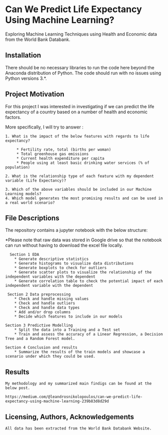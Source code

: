 
# Can We Predict Life Expectancy Using Machine Learning?

Exploring Machine Learning Techniques using Health and Economic data from the World Bank Databank.

## Installation

There should be no necessary libraries to run the code here beyond the Anaconda distribution of Python. The code should run with no issues using Python versions 3.*.


## Project Motivation

For this project I was interested in investigating if we can predict the life expectancy of a country based on a number of health and economic factors.

More specifically, I will try to answer :

    1. What is the impact of the below features with regards to life expectancy?
         
         * Fertility rate, total (births per woman) 
         * Total greenhouse gas emissions
         * Current health expenditure per capita
         * People using at least basic drinking water services (% of population)

    2. What is the relationship type of each feature with my dependent variable (Life Expectancy)?

    3. Which of the above variables should be included in our Machine Learning models?
    4. Which model generates the most promising results and can be used in a real world scenario?

## File Descriptions

The repository contains a jupyter notebook with the below structure:

*Please note that raw data was stored in Google drive so that the notebook can run without having to download the excel file locally.
      
      Section 1 EDA
        * Generate descriptive statistics
        * Generate histograms to visualize data distributions
        * Generate boxplots to check for outliers
        * Generate scatter plots to visualize the relationship of the independent variables with the dependent
        * Generate correlation table to check the potential impact of each independent variable with the dependent
      
     Section 2 Data preprocessing
        * Check and handle missing values
        * Check and handle outliers
        * Check and handle data types
        * Add and/or drop columns
        * Decide which features to include in our models

    Section 3 Predictive Modelling
        * Split the data into a Training and a Test set
        * Train and assess the accuracy of a Linear Regression, a Decision Tree and a Random Forest model.

    Section 4 Conclusion and results
        * Summarize the results of the train models and showcase a scenario under which they could be used.
        
## Results

    My methodology and my summarized main findigs can be found at the below post.

    https://medium.com/@leandrosnikolopoulos/can-we-predict-life-expectancy-using-machine-learning-239b83d8d29d

## Licensing, Authors, Acknowledgements
    All data has been extracted from the World Bank Databank Website.
